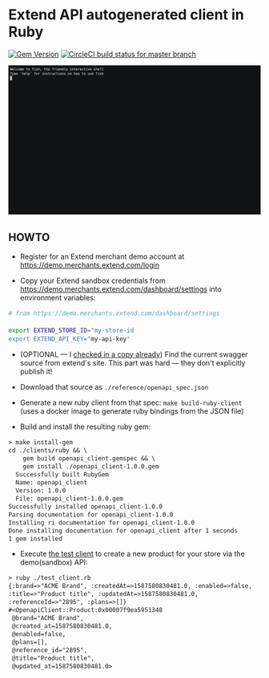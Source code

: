 # Extend API autogenerated client in Ruby
[![Gem Version](https://badge.fury.io/rb/helloextend_api_client.svg)](https://badge.fury.io/rb/helloextend_api_client)
[![CircleCI build status for master branch](https://circleci.com/gh/dpritchett/helloextend-ruby-client.svg?style=shield)](https://circleci.com/gh/dpritchett/helloextend-ruby-client)

![ruby client demo screencast](./img/extend-ruby-api-demo.gif)

## HOWTO

* Register for an Extend merchant demo account at https://demo.merchants.extend.com/login

* Copy your Extend sandbox credentials from https://demo.merchants.extend.com/dashboard/settings into environment variables:
```bash
# from https://demo.merchants.extend.com/dashboard/settings

export EXTEND_STORE_ID="my-store-id
export EXTEND_API_KEY="my-api-key"
```

* (OPTIONAL — I [checked in a copy already](./reference/openapi_spec.json)) Find the current swagger source from extend's site. This part was hard — they don't explicitly publish it!

* Download that source as `./reference/openapi_spec.json`

* Generate a new ruby client from that spec: `make build-ruby-client` (uses a docker image to generate ruby bindings from the JSON file)

* Build and install the resulting ruby gem:
```console
> make install-gem
cd ./clients/ruby && \
	gem build openapi_client.gemspec && \
	gem install ./openapi_client-1.0.0.gem
  Successfully built RubyGem
  Name: openapi_client
  Version: 1.0.0
  File: openapi_client-1.0.0.gem
Successfully installed openapi_client-1.0.0
Parsing documentation for openapi_client-1.0.0
Installing ri documentation for openapi_client-1.0.0
Done installing documentation for openapi_client after 1 seconds
1 gem installed
```

* Execute [the test client](./test_client.rb) to create a new product for your store via the demo(sandbox) API:

```console
> ruby ./test_client.rb
{:brand=>"ACME Brand", :createdAt=>1587580830481.0, :enabled=>false, :title=>"Product title", :updatedAt=>1587580830481.0, :referenceId=>"2895", :plans=>[]}
#<OpenapiClient::Product:0x00007f9ea5951348
 @brand="ACME Brand",
 @created_at=1587580830481.0,
 @enabled=false,
 @plans=[],
 @reference_id="2895",
 @title="Product title",
 @updated_at=1587580830481.0>
```
